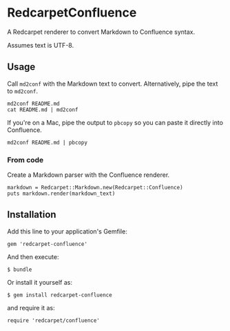 # RedcarpetConfluence

A Redcarpet renderer to convert Markdown to Confluence syntax.

Assumes text is UTF-8. 

## Usage

Call `md2conf` with the Markdown text to convert. Alternatively, pipe the text to `md2conf`.

    md2conf README.md
    cat README.md | md2conf

If you're on a Mac, pipe the output to `pbcopy` so you can paste it directly into Confluence.

    md2conf README.md | pbcopy

### From code

Create a Markdown parser with the Confluence renderer.

    markdown = Redcarpet::Markdown.new(Redcarpet::Confluence)
    puts markdown.render(markdown_text)

## Installation

Add this line to your application's Gemfile:

    gem 'redcarpet-confluence'

And then execute:

    $ bundle

Or install it yourself as:

    $ gem install redcarpet-confluence

and require it as:

    require 'redcarpet/confluence'
